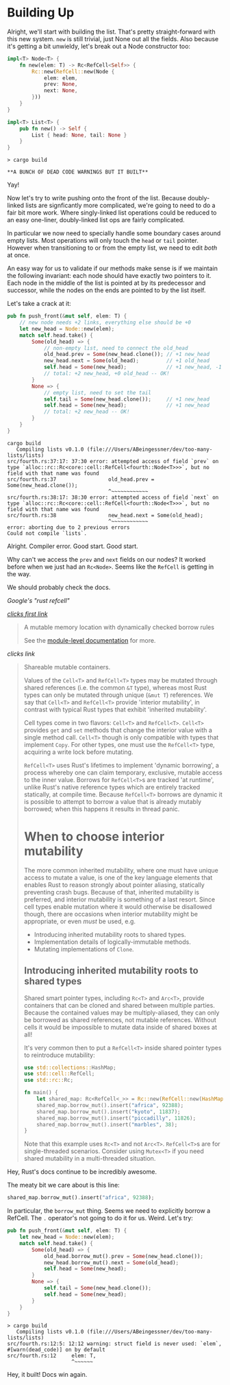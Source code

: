 # Building Up

Alright, we'll start with building the list. That's pretty straight-forward
with this new system. `new` is still trivial, just None out all the fields.
Also because it's getting a bit unwieldy, let's break out a Node constructor
too:

```rust
impl<T> Node<T> {
    fn new(elem: T) -> Rc<RefCell<Self>> {
        Rc::new(RefCell::new(Node {
            elem: elem,
            prev: None,
            next: None,
        }))
    }
}

impl<T> List<T> {
    pub fn new() -> Self {
        List { head: None, tail: None }
    }
}
```

```text
> cargo build

**A BUNCH OF DEAD CODE WARNINGS BUT IT BUILT**
```

Yay!

Now let's try to write pushing onto the front of the list. Because
doubly-linked lists are signficantly more complicated, we're going to need
to do a fair bit more work. Where singly-linked list operations could be
reduced to an easy one-liner, doubly-linked list ops are fairly complicated.

In particular we now need to specially handle some boundary cases around
empty lists. Most operations will only touch the `head` or `tail` pointer.
However when transitioning to or from the empty list, we need to edit
*both* at once.

An easy way for us to validate if our methods make sense is if we maintain
the following invariant: each node should have exactly two pointers to it.
Each node in the middle of the list is pointed at by its predecessor and
successor, while the nodes on the ends are pointed to by the list itself.

Let's take a crack at it:

```rust
pub fn push_front(&mut self, elem: T) {
    // new node needs +2 links, everything else should be +0
    let new_head = Node::new(elem);
    match self.head.take() {
        Some(old_head) => {
            // non-empty list, need to connect the old_head
            old_head.prev = Some(new_head.clone()); // +1 new_head
            new_head.next = Some(old_head);         // +1 old_head
            self.head = Some(new_head);             // +1 new_head, -1 old_head
            // total: +2 new_head, +0 old_head -- OK!
        }
        None => {
            // empty list, need to set the tail
            self.tail = Some(new_head.clone());     // +1 new_head
            self.head = Some(new_head);             // +1 new_head
            // total: +2 new_head -- OK!
        }
    }
}
```

```text
cargo build
   Compiling lists v0.1.0 (file:///Users/ABeingessner/dev/too-many-lists/lists)
src/fourth.rs:37:17: 37:30 error: attempted access of field `prev` on type `alloc::rc::Rc<core::cell::RefCell<fourth::Node<T>>>`, but no field with that name was found
src/fourth.rs:37                 old_head.prev = Some(new_head.clone());
                                 ^~~~~~~~~~~~~
src/fourth.rs:38:17: 38:30 error: attempted access of field `next` on type `alloc::rc::Rc<core::cell::RefCell<fourth::Node<T>>>`, but no field with that name was found
src/fourth.rs:38                 new_head.next = Some(old_head);
                                 ^~~~~~~~~~~~~
error: aborting due to 2 previous errors
Could not compile `lists`.
```

Alright. Compiler error. Good start. Good start.

Why can't we access the `prev` and `next` fields on our nodes? It worked before
when we just had an `Rc<Node>`. Seems like the `RefCell` is getting in the way.

We should probably check the docs.

*Google's "rust refcell"*

*[clicks first link](https://doc.rust-lang.org/std/cell/struct.RefCell.html)*

> A mutable memory location with dynamically checked borrow rules
>
> See the [module-level documentation](https://doc.rust-lang.org/std/cell/index.html) for more.

*clicks link*

> Shareable mutable containers.
>
> Values of the `Cell<T>` and `RefCell<T>` types may be mutated through shared references (i.e.
> the common `&T` type), whereas most Rust types can only be mutated through unique (`&mut T`)
> references. We say that `Cell<T>` and `RefCell<T>` provide 'interior mutability', in contrast
> with typical Rust types that exhibit 'inherited mutability'.
>
> Cell types come in two flavors: `Cell<T>` and `RefCell<T>`. `Cell<T>` provides `get` and `set`
> methods that change the interior value with a single method call. `Cell<T>` though is only
> compatible with types that implement `Copy`. For other types, one must use the `RefCell<T>`
> type, acquiring a write lock before mutating.
>
> `RefCell<T>` uses Rust's lifetimes to implement 'dynamic borrowing', a process whereby one can
> claim temporary, exclusive, mutable access to the inner value. Borrows for `RefCell<T>`s are
> tracked 'at runtime', unlike Rust's native reference types which are entirely tracked
> statically, at compile time. Because `RefCell<T>` borrows are dynamic it is possible to attempt
> to borrow a value that is already mutably borrowed; when this happens it results in thread
> panic.
>
> # When to choose interior mutability
>
> The more common inherited mutability, where one must have unique access to mutate a value, is
> one of the key language elements that enables Rust to reason strongly about pointer aliasing,
> statically preventing crash bugs. Because of that, inherited mutability is preferred, and
> interior mutability is something of a last resort. Since cell types enable mutation where it
> would otherwise be disallowed though, there are occasions when interior mutability might be
> appropriate, or even *must* be used, e.g.
>
> * Introducing inherited mutability roots to shared types.
> * Implementation details of logically-immutable methods.
> * Mutating implementations of `Clone`.
>
> ## Introducing inherited mutability roots to shared types
>
> Shared smart pointer types, including `Rc<T>` and `Arc<T>`, provide containers that can be
> cloned and shared between multiple parties. Because the contained values may be
> multiply-aliased, they can only be borrowed as shared references, not mutable references.
> Without cells it would be impossible to mutate data inside of shared boxes at all!
>
> It's very common then to put a `RefCell<T>` inside shared pointer types to reintroduce
> mutability:
>
> ```rust
> use std::collections::HashMap;
> use std::cell::RefCell;
> use std::rc::Rc;
>
> fn main() {
>     let shared_map: Rc<RefCell<_>> = Rc::new(RefCell::new(HashMap::new()));
>     shared_map.borrow_mut().insert("africa", 92388);
>     shared_map.borrow_mut().insert("kyoto", 11837);
>     shared_map.borrow_mut().insert("piccadilly", 11826);
>     shared_map.borrow_mut().insert("marbles", 38);
> }
> ```
>
> Note that this example uses `Rc<T>` and not `Arc<T>`. `RefCell<T>`s are for single-threaded
> scenarios. Consider using `Mutex<T>` if you need shared mutability in a multi-threaded
> situation.

Hey, Rust's docs continue to be incredibly awesome.

The meaty bit we care about is this line:

```rust
shared_map.borrow_mut().insert("africa", 92388);
```

In particular, the `borrow_mut` thing. Seems we need to explicitly borrow a
RefCell. The `.` operator's not going to do it for us. Weird. Let's try:

```rust
pub fn push_front(&mut self, elem: T) {
    let new_head = Node::new(elem);
    match self.head.take() {
        Some(old_head) => {
            old_head.borrow_mut().prev = Some(new_head.clone());
            new_head.borrow_mut().next = Some(old_head);
            self.head = Some(new_head);
        }
        None => {
            self.tail = Some(new_head.clone());
            self.head = Some(new_head);
        }
    }
}
```


```text
> cargo build
   Compiling lists v0.1.0 (file:///Users/ABeingessner/dev/too-many-lists/lists)
src/fourth.rs:12:5: 12:12 warning: struct field is never used: `elem`, #[warn(dead_code)] on by default
src/fourth.rs:12     elem: T,
                     ^~~~~~~
```

Hey, it built! Docs win again.
